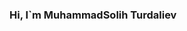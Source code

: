 ### Hi, I`m MuhammadSolih Turdaliev <img scr="https://media3.giphy.com/media/gM5qFksULw54NMWyry/giphy.gif?cid=ecf05e47a9s35g0tr4gm0eu61omr5fehwpq2hybz47d3u5h1&rid=giphy.gif&ct=s" width="40px" >

